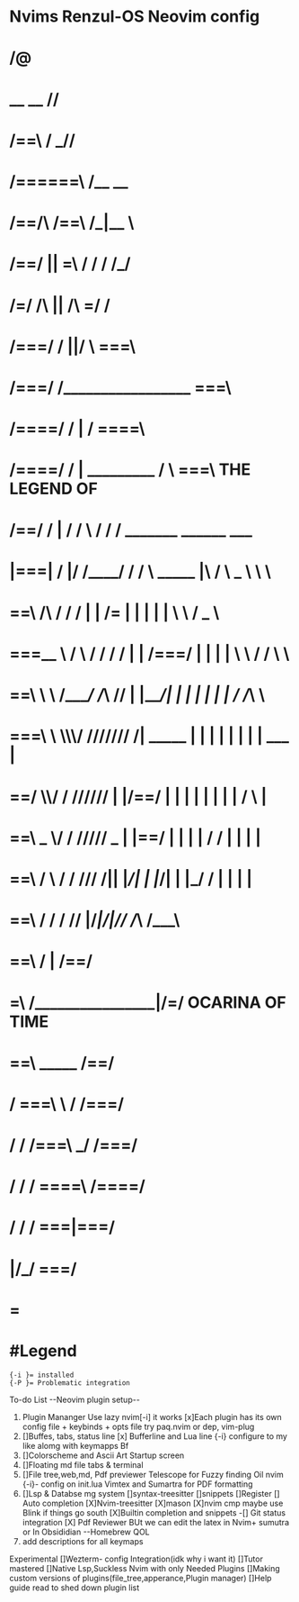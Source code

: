# Nvims Renzul-OS Neovim config 
   #                                  /@
  #                   __        __   /\/
 #                   /==\      /  \_/\/   
#                  /======\    \/\__ \__
#                /==/\  /\==\    /\_|__ \
#             /==/    ||    \=\ / / / /_/
#           /=/    /\ || /\   \=\/ /     
#        /===/   /   \||/   \   \===\
#      /===/   /_________________ \===\
#    /====/   / |                /  \====\
#  /====/   /   |  _________    /  \   \===\    THE LEGEND OF 
#  /==/   /     | /   /  \ / / /  __________\_____      ______       ___
# |===| /       |/   /____/ / /   \   _____ |\   /      \   _ \      \  \
#  \==\             /\   / / /     | |  /= \| | |        | | \ \     / _ \
#  \===\__    \    /  \ / / /   /  | | /===/  | |        | |  \ \   / / \ \
#    \==\ \    \\ /____/   /_\ //  | |_____/| | |        | |   | | / /___\ \
#    \===\ \   \\\\\\\/   /////// /|  _____ | | |        | |   | | |  ___  |
#     \==\/     \\\\/ / //////   \| |/==/ \| | |        | |   | | | /   \ |
#     \==\     _ \\/ / /////    _ | |==/     | |        | |  / /  | |   | |
#       \==\  / \ / / ///      /|\| |_____/| | |_____/| | |_/ /   | |   | |
#       \==\ /   / / /________/ |/_________|/_________|/_____/   /___\ /___\
#         \==\  /               | /==/
#         \=\  /________________|/=/         OCARINA OF TIME
#           \==\     _____     /==/ 
#          / \===\   \   /   /===/
#         / / /\===\  \_/  /===/
#        / / /   \====\ /====/
#       / / /      \===|===/
#       |/_/         \===/
#                      =


# #Legend
    {-i }= installed
    {-P }= Problematic integration
To-do List
--Neovim plugin setup--
1. Plugin Mananger
        Use lazy nvim[-i] it works
        [x]Each plugin has its own config file + keybinds + opts file
    try paq.nvim or dep, vim-plug
2. []Buffes, tabs, status line
    [x] Bufferline and Lua line {-i}
        configure to my like alomg with keymapps Bf
3. []Colorscheme and Ascii Art Startup screen
4. []Floating md file tabs & terminal
5. []File tree,web,md, Pdf previewer
    Telescope for Fuzzy finding
    Oil nvim {-i}- config on init.lua
    Vimtex and Sumartra for PDF formatting
6. []Lsp & Databse mg system
    []syntax-treesitter
    []snippets
    []Register
    [] Auto completion
        [X]Nvim-treesitter
        [X]mason
        [X]nvim cmp maybe use Blink if things go south
        [X]Builtin completion and snippets
    -[] Git status integration 
     [X] Pdf Reviewer BUt we can edit the latex in Nvim+ sumutra or 
     In Obsididian
--Homebrew QOL
1. add descriptions for all keymaps

Experimental
    []Wezterm- config Integration(idk why i want it)
    []Tutor mastered
    []Native Lsp,Suckless Nvim with only Needed Plugins
    []Making custom versions of plugins(file_tree,apperance,Plugin manager)
    []Help guide read to shed down plugin list

